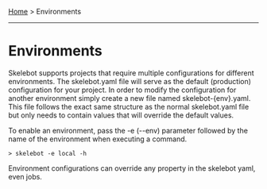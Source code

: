 [Home](index.md) > Environments

---

# Environments

Skelebot supports projects that require multiple configurations for different environments. The skelebot.yaml file will serve as the default (production) configuration for your project. In order to modify the configuration for another environment simply create a new file named skelebot-{env}.yaml. This file follows the exact same structure as the normal skelebot.yaml file but only needs to contain values that will override the default values.

To enable an environment, pass the -e (--env) parameter followed by the name of the environment when executing a command.

```
> skelebot -e local -h
```

Environment configurations can override any property in the skelebot yaml, even jobs.

